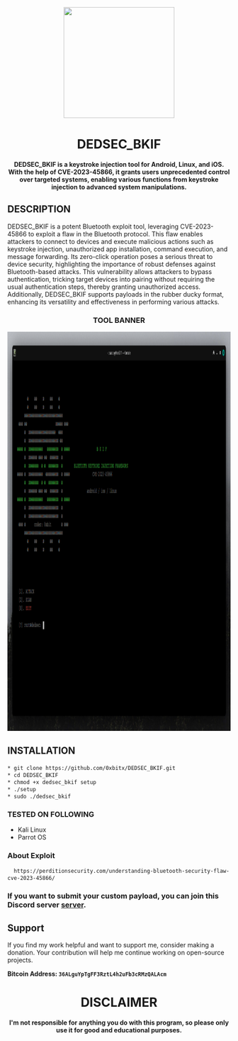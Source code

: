
<p align="center">
<img src="https://cdn-icons-png.flaticon.com/512/6716/6716366.png", width="250", height="250">
</p>

<h1 align="center"> DEDSEC_BKIF</h1>
<h4 align="center">DEDSEC_BKIF is a keystroke injection tool for Android, Linux, and iOS. With the help of CVE-2023-45866, it grants users unprecedented control over targeted systems, enabling various functions from keystroke injection to advanced system manipulations.</h4>

## DESCRIPTION
DEDSEC_BKIF is a potent Bluetooth exploit tool, leveraging CVE-2023-45866 to exploit a flaw in the Bluetooth protocol. This flaw enables attackers to connect to devices and execute malicious actions such as keystroke injection, unauthorized app installation, command execution, and message forwarding. Its zero-click operation poses a serious threat to device security, highlighting the importance of robust defenses against Bluetooth-based attacks. This vulnerability allows attackers to bypass authentication, tricking target devices into pairing without requiring the usual authentication steps, thereby granting unauthorized access. Additionally, DEDSEC_BKIF supports payloads in the rubber ducky format, enhancing its versatility and effectiveness in performing various attacks.

<h3 align="center"> TOOL BANNER </h3>
<p align="center">
<img src="https://github.com/0xbitx/DEDSEC_BKIF/blob/main/banner.png", width="900", height="900">
</p>

## INSTALLATION 
    * git clone https://github.com/0xbitx/DEDSEC_BKIF.git
    * cd DEDSEC_BKIF
    * chmod +x dedsec_bkif setup
    * ./setup
    * sudo ./dedsec_bkif
    

### TESTED ON FOLLOWING
* Kali Linux 
* Parrot OS 

### About Exploit
      https://perditionsecurity.com/understanding-bluetooth-security-flaw-cve-2023-45866/

### If you want to submit your custom payload, you can join this Discord server [server](https://discord.gg/3vfYUBQGyq).
## Support

If you find my work helpful and want to support me, consider making a donation. Your contribution will help me continue working on open-source projects.

**Bitcoin Address: `36ALguYpTgFF3RztL4h2uFb3cRMzQALAcm`**

<h1 align="center"> DISCLAIMER </h1>

<h4 align="center">I'm not responsible for anything you do with this program, so please only use it for good and educational purposes. </h4>
